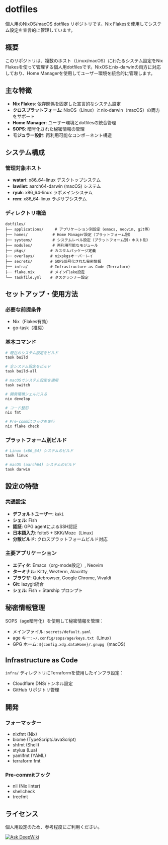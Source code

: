 # dotfiles

個人用のNixOS/macOS dotfiles リポジトリです。Nix Flakesを使用してシステム設定を宣言的に管理しています。

## 概要

このリポジトリは、複数のホスト（Linux/macOS）にわたるシステム設定をNix Flakesを使って管理する個人用dotfilesです。NixOSとnix-darwinの両方に対応しており、Home Managerを使用してユーザー環境を統合的に管理します。

## 主な特徴

- **Nix Flakes**: 依存関係を固定した宣言的なシステム設定
- **クロスプラットフォーム**: NixOS（Linux）とnix-darwin（macOS）の両方をサポート
- **Home Manager**: ユーザー環境とdotfilesの統合管理
- **SOPS**: 暗号化された秘密情報の管理
- **モジュラー設計**: 再利用可能なコンポーネント構造

## システム構成

### 管理対象ホスト

- **watari**: x86_64-linux デスクトップシステム
- **lawliet**: aarch64-darwin (macOS) システム  
- **ryuk**: x86_64-linux ラボメインシステム
- **rem**: x86_64-linux ラボサブシステム

### ディレクトリ構造

```
dotfiles/
├── applications/     # アプリケーション別設定（emacs, neovim, git等）
├── homes/           # Home Manager設定（プラットフォーム別）
├── systems/         # システムレベル設定（プラットフォーム別・ホスト別）
├── modules/         # 再利用可能なモジュール
├── pkgs/           # カスタムパッケージ定義
├── overlays/       # nixpkgsオーバーレイ
├── secrets/        # SOPS暗号化された秘密情報
├── infra/          # Infrastructure as Code（Terraform）
├── flake.nix       # メインFlake設定
└── Taskfile.yml    # タスクランナー設定
```

## セットアップ・使用方法

### 必要な前提条件

- Nix（Flakes有効）
- go-task（推奨）

### 基本コマンド

```bash
# 現在のシステム設定をビルド
task build

# 全システム設定をビルド
task build-all

# macOSでシステム設定を適用
task switch

# 開発環境シェルに入る
nix develop

# コード整形
nix fmt

# Pre-commitフックを実行
nix flake check
```

### プラットフォーム別ビルド

```bash
# Linux (x86_64) システムのビルド
task linux

# macOS (aarch64) システムのビルド  
task darwin
```

## 設定の特徴

### 共通設定

- **デフォルトユーザー**: `kaki`
- **シェル**: Fish
- **認証**: GPG agentによるSSH認証
- **日本語入力**: fcitx5 + SKK/Mozc（Linux）
- **分散ビルド**: クロスプラットフォームビルド対応

### 主要アプリケーション

- **エディタ**: Emacs（org-mode設定）, Neovim
- **ターミナル**: Kitty, Wezterm, Alacritty  
- **ブラウザ**: Qutebrowser, Google Chrome, Vivaldi
- **Git**: lazygit統合
- **シェル**: Fish + Starship プロンプト

## 秘密情報管理

SOPS（age暗号化）を使用して秘密情報を管理：

- メインファイル: `secrets/default.yaml`
- age キー: `~/.config/sops/age/keys.txt`（Linux）
- GPG ホーム: `${config.xdg.dataHome}/.gnupg`（macOS）

## Infrastructure as Code

`infra/` ディレクトリにTerraformを使用したインフラ設定：

- Cloudflare DNS/トンネル設定
- GitHub リポジトリ管理

## 開発

### フォーマッター

- nixfmt (Nix)
- biome (TypeScript/JavaScript)
- shfmt (Shell)
- stylua (Lua) 
- yamlfmt (YAML)
- terraform fmt

### Pre-commitフック

- nil (Nix linter)
- shellcheck
- treefmt

## ライセンス

個人用設定のため、参考程度にご利用ください。

[![Ask DeepWiki](https://deepwiki.com/badge.svg)](https://deepwiki.com/Yus314/dotfiles)
